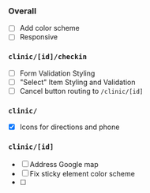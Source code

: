 ### Overall
- [ ] Add color scheme
- [ ] Responsive
  
### `clinic/[id]/checkin`
- [ ] Form Validation Styling
- [ ] "Select" Item Styling and Validation
- [ ] Cancel button routing to `/clinic/[id]`

### `clinic/`
- [x] Icons for directions and phone

### `clinic/[id]`
- [ ] Address Google map
- [ ] Fix sticky element color scheme
- [ ] 